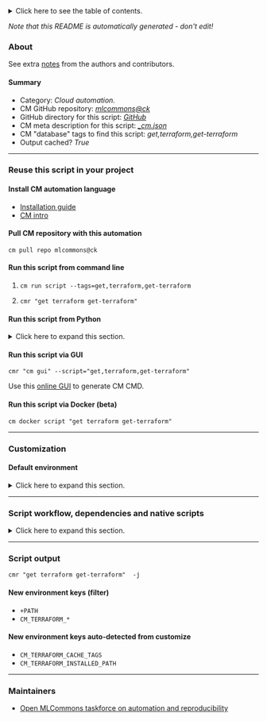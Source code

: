 <details>
<summary>Click here to see the table of contents.</summary>

* [About](#about)
* [Summary](#summary)
* [Reuse this script in your project](#reuse-this-script-in-your-project)
  * [ Install CM automation language](#install-cm-automation-language)
  * [ Check CM script flags](#check-cm-script-flags)
  * [ Run this script from command line](#run-this-script-from-command-line)
  * [ Run this script from Python](#run-this-script-from-python)
  * [ Run this script via GUI](#run-this-script-via-gui)
  * [ Run this script via Docker (beta)](#run-this-script-via-docker-(beta))
* [Customization](#customization)
  * [ Default environment](#default-environment)
* [Script workflow, dependencies and native scripts](#script-workflow-dependencies-and-native-scripts)
* [Script output](#script-output)
* [New environment keys (filter)](#new-environment-keys-(filter))
* [New environment keys auto-detected from customize](#new-environment-keys-auto-detected-from-customize)
* [Maintainers](#maintainers)

</details>

*Note that this README is automatically generated - don't edit!*

### About


See extra [notes](README-extra.md) from the authors and contributors.

#### Summary

* Category: *Cloud automation.*
* CM GitHub repository: *[mlcommons@ck](https://github.com/mlcommons/ck/tree/master/cm-mlops)*
* GitHub directory for this script: *[GitHub](https://github.com/mlcommons/ck/tree/master/cm-mlops/script/get-terraform)*
* CM meta description for this script: *[_cm.json](_cm.json)*
* CM "database" tags to find this script: *get,terraform,get-terraform*
* Output cached? *True*
___
### Reuse this script in your project

#### Install CM automation language

* [Installation guide](https://github.com/mlcommons/ck/blob/master/docs/installation.md)
* [CM intro](https://doi.org/10.5281/zenodo.8105339)

#### Pull CM repository with this automation

```cm pull repo mlcommons@ck```


#### Run this script from command line

1. `cm run script --tags=get,terraform,get-terraform `

2. `cmr "get terraform get-terraform" `

#### Run this script from Python

<details>
<summary>Click here to expand this section.</summary>

```python

import cmind

r = cmind.access({'action':'run'
                  'automation':'script',
                  'tags':'get,terraform,get-terraform'
                  'out':'con',
                  ...
                  (other input keys for this script)
                  ...
                 })

if r['return']>0:
    print (r['error'])

```

</details>


#### Run this script via GUI

```cmr "cm gui" --script="get,terraform,get-terraform"```

Use this [online GUI](https://cKnowledge.org/cm-gui/?tags=get,terraform,get-terraform) to generate CM CMD.

#### Run this script via Docker (beta)

`cm docker script "get terraform get-terraform" `

___
### Customization

#### Default environment

<details>
<summary>Click here to expand this section.</summary>

These keys can be updated via `--env.KEY=VALUE` or `env` dictionary in `@input.json` or using script flags.


</details>

___
### Script workflow, dependencies and native scripts

<details>
<summary>Click here to expand this section.</summary>

  1. Read "deps" on other CM scripts from [meta](https://github.com/mlcommons/ck/tree/master/cm-mlops/script/get-terraform/_cm.json)
  1. ***Run "preprocess" function from [customize.py](https://github.com/mlcommons/ck/tree/master/cm-mlops/script/get-terraform/customize.py)***
  1. ***Read "prehook_deps" on other CM scripts from [meta](https://github.com/mlcommons/ck/tree/master/cm-mlops/script/get-terraform/_cm.json)***
     * install,terraform
       * `if (CM_REQUIRE_INSTALL  == yes)`
       - CM script: [install-terraform-from-src](https://github.com/mlcommons/ck/tree/master/cm-mlops/script/install-terraform-from-src)
  1. ***Run native script if exists***
     * [run.sh](https://github.com/mlcommons/ck/tree/master/cm-mlops/script/get-terraform/run.sh)
  1. Read "posthook_deps" on other CM scripts from [meta](https://github.com/mlcommons/ck/tree/master/cm-mlops/script/get-terraform/_cm.json)
  1. ***Run "postrocess" function from [customize.py](https://github.com/mlcommons/ck/tree/master/cm-mlops/script/get-terraform/customize.py)***
  1. Read "post_deps" on other CM scripts from [meta](https://github.com/mlcommons/ck/tree/master/cm-mlops/script/get-terraform/_cm.json)
</details>

___
### Script output
`cmr "get terraform get-terraform"  -j`
#### New environment keys (filter)

* `+PATH`
* `CM_TERRAFORM_*`
#### New environment keys auto-detected from customize

* `CM_TERRAFORM_CACHE_TAGS`
* `CM_TERRAFORM_INSTALLED_PATH`
___
### Maintainers

* [Open MLCommons taskforce on automation and reproducibility](https://github.com/mlcommons/ck/blob/master/docs/taskforce.md)